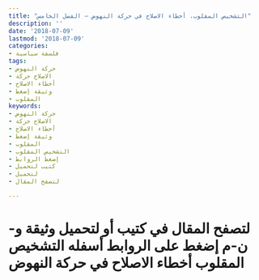 ```yaml
---
title: "التشخيص المقلوب، أخطاء الاصلاح في حركة النهوض – الفصل الخامس"
description: ''
date: '2018-07-09'
lastmod: '2018-07-09'
categories:
- فلسفة سياسية
tags:
- حركة النهوض
- الاصلاح حركة
- أخطاء الاصلاح
- وثيقة إضغط
- المقلوب
keywords:
- حركة النهوض
- الاصلاح حركة
- أخطاء الاصلاح
- وثيقة إضغط
- المقلوب
- التشخيص المقلوب
- إضغط الروابط
- كتيب لتحميل
- لتحميل
- لتصفح المقال

---
```

# **لتصفح المقال في كتيب أو لتحميل وثيقة و-ن-م إضغط على الروابط أسفله** **التشخيص المقلوب أخطاء الاصلاح في حركة النهوض**

###